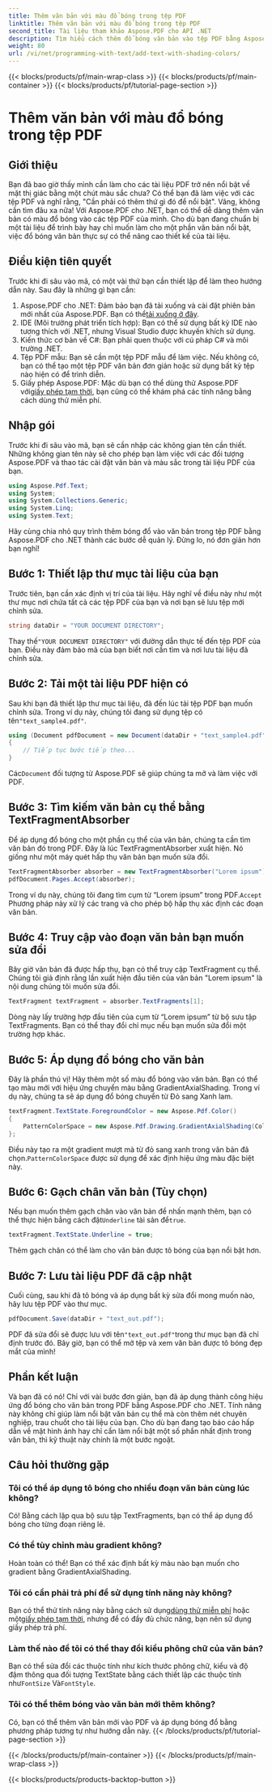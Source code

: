 ```yaml
---
title: Thêm văn bản với màu đổ bóng trong tệp PDF
linktitle: Thêm văn bản với màu đổ bóng trong tệp PDF
second_title: Tài liệu tham khảo Aspose.PDF cho API .NET
description: Tìm hiểu cách thêm đổ bóng văn bản vào tệp PDF bằng Aspose.PDF cho .NET với hướng dẫn từng bước này. Tùy chỉnh tài liệu của bạn bằng các gradient màu.
weight: 80
url: /vi/net/programming-with-text/add-text-with-shading-colors/
---
```


{{< blocks/products/pf/main-wrap-class >}}
{{< blocks/products/pf/main-container >}}
{{< blocks/products/pf/tutorial-page-section >}}

# Thêm văn bản với màu đổ bóng trong tệp PDF

## Giới thiệu

Bạn đã bao giờ thấy mình cần làm cho các tài liệu PDF trở nên nổi bật về mặt thị giác bằng một chút màu sắc chưa? Có thể bạn đã làm việc với các tệp PDF và nghĩ rằng, "Cần phải có thêm thứ gì đó để nổi bật". Vâng, không cần tìm đâu xa nữa! Với Aspose.PDF cho .NET, bạn có thể dễ dàng thêm văn bản có màu đổ bóng vào các tệp PDF của mình. Cho dù bạn đang chuẩn bị một tài liệu để trình bày hay chỉ muốn làm cho một phần văn bản nổi bật, việc đổ bóng văn bản thực sự có thể nâng cao thiết kế của tài liệu.

## Điều kiện tiên quyết

Trước khi đi sâu vào mã, có một vài thứ bạn cần thiết lập để làm theo hướng dẫn này. Sau đây là những gì bạn cần:

1.  Aspose.PDF cho .NET: Đảm bảo bạn đã tải xuống và cài đặt phiên bản mới nhất của Aspose.PDF. Bạn có thể[tải xuống ở đây](https://releases.aspose.com/pdf/net/).
2. IDE (Môi trường phát triển tích hợp): Bạn có thể sử dụng bất kỳ IDE nào tương thích với .NET, nhưng Visual Studio được khuyến khích sử dụng.
3. Kiến thức cơ bản về C#: Bạn phải quen thuộc với cú pháp C# và môi trường .NET.
4. Tệp PDF mẫu: Bạn sẽ cần một tệp PDF mẫu để làm việc. Nếu không có, bạn có thể tạo một tệp PDF văn bản đơn giản hoặc sử dụng bất kỳ tệp nào hiện có để trình diễn.
5.  Giấy phép Aspose.PDF: Mặc dù bạn có thể dùng thử Aspose.PDF với[giấy phép tạm thời](https://purchase.aspose.com/temporary-license/), bạn cũng có thể khám phá các tính năng bằng cách dùng thử miễn phí.

## Nhập gói

Trước khi đi sâu vào mã, bạn sẽ cần nhập các không gian tên cần thiết. Những không gian tên này sẽ cho phép bạn làm việc với các đối tượng Aspose.PDF và thao tác cài đặt văn bản và màu sắc trong tài liệu PDF của bạn.

```csharp
using Aspose.Pdf.Text;
using System;
using System.Collections.Generic;
using System.Linq;
using System.Text;
```

Hãy cùng chia nhỏ quy trình thêm bóng đổ vào văn bản trong tệp PDF bằng Aspose.PDF cho .NET thành các bước dễ quản lý. Đừng lo, nó đơn giản hơn bạn nghĩ!

## Bước 1: Thiết lập thư mục tài liệu của bạn

Trước tiên, bạn cần xác định vị trí của tài liệu. Hãy nghĩ về điều này như một thư mục nơi chứa tất cả các tệp PDF của bạn và nơi bạn sẽ lưu tệp mới chỉnh sửa.

```csharp
string dataDir = "YOUR DOCUMENT DIRECTORY";
```

 Thay thế`"YOUR DOCUMENT DIRECTORY"` với đường dẫn thực tế đến tệp PDF của bạn. Điều này đảm bảo mã của bạn biết nơi cần tìm và nơi lưu tài liệu đã chỉnh sửa.

## Bước 2: Tải một tài liệu PDF hiện có

Sau khi bạn đã thiết lập thư mục tài liệu, đã đến lúc tải tệp PDF bạn muốn chỉnh sửa. Trong ví dụ này, chúng tôi đang sử dụng tệp có tên`"text_sample4.pdf"`.

```csharp
using (Document pdfDocument = new Document(dataDir + "text_sample4.pdf"))
{
    // Tiếp tục bước tiếp theo...
}
```

 Các`Document` đối tượng từ Aspose.PDF sẽ giúp chúng ta mở và làm việc với PDF.

## Bước 3: Tìm kiếm văn bản cụ thể bằng TextFragmentAbsorber

Để áp dụng đổ bóng cho một phần cụ thể của văn bản, chúng ta cần tìm văn bản đó trong PDF. Đây là lúc TextFragmentAbsorber xuất hiện. Nó giống như một máy quét hấp thụ văn bản bạn muốn sửa đổi.

```csharp
TextFragmentAbsorber absorber = new TextFragmentAbsorber("Lorem ipsum");
pdfDocument.Pages.Accept(absorber);
```

 Trong ví dụ này, chúng tôi đang tìm cụm từ “Lorem ipsum” trong PDF.`Accept` Phương pháp này xử lý các trang và cho phép bộ hấp thụ xác định các đoạn văn bản.

## Bước 4: Truy cập vào đoạn văn bản bạn muốn sửa đổi

Bây giờ văn bản đã được hấp thụ, bạn có thể truy cập TextFragment cụ thể. Chúng tôi giả định rằng lần xuất hiện đầu tiên của văn bản "Lorem ipsum" là nội dung chúng tôi muốn sửa đổi.

```csharp
TextFragment textFragment = absorber.TextFragments[1];
```

Dòng này lấy trường hợp đầu tiên của cụm từ “Lorem ipsum” từ bộ sưu tập TextFragments. Bạn có thể thay đổi chỉ mục nếu bạn muốn sửa đổi một trường hợp khác.

## Bước 5: Áp dụng đổ bóng cho văn bản

Đây là phần thú vị! Hãy thêm một số màu đổ bóng vào văn bản. Bạn có thể tạo màu mới với hiệu ứng chuyển màu bằng GradientAxialShading. Trong ví dụ này, chúng ta sẽ áp dụng đổ bóng chuyển từ Đỏ sang Xanh lam.

```csharp
textFragment.TextState.ForegroundColor = new Aspose.Pdf.Color()
{
    PatternColorSpace = new Aspose.Pdf.Drawing.GradientAxialShading(Color.Red, Color.Blue)
};
```

 Điều này tạo ra một gradient mượt mà từ đỏ sang xanh trong văn bản đã chọn.`PatternColorSpace` được sử dụng để xác định hiệu ứng màu đặc biệt này.

## Bước 6: Gạch chân văn bản (Tùy chọn)

 Nếu bạn muốn thêm gạch chân vào văn bản để nhấn mạnh thêm, bạn có thể thực hiện bằng cách đặt`Underline` tài sản để`true`.

```csharp
textFragment.TextState.Underline = true;
```

Thêm gạch chân có thể làm cho văn bản được tô bóng của bạn nổi bật hơn.

## Bước 7: Lưu tài liệu PDF đã cập nhật

Cuối cùng, sau khi đã tô bóng và áp dụng bất kỳ sửa đổi mong muốn nào, hãy lưu tệp PDF vào thư mục.

```csharp
pdfDocument.Save(dataDir + "text_out.pdf");
```

 PDF đã sửa đổi sẽ được lưu với tên`"text_out.pdf"`trong thư mục bạn đã chỉ định trước đó. Bây giờ, bạn có thể mở tệp và xem văn bản được tô bóng đẹp mắt của mình!

## Phần kết luận

Và bạn đã có nó! Chỉ với vài bước đơn giản, bạn đã áp dụng thành công hiệu ứng đổ bóng cho văn bản trong PDF bằng Aspose.PDF cho .NET. Tính năng này không chỉ giúp làm nổi bật văn bản cụ thể mà còn thêm nét chuyên nghiệp, trau chuốt cho tài liệu của bạn. Cho dù bạn đang tạo báo cáo hấp dẫn về mặt hình ảnh hay chỉ cần làm nổi bật một số phần nhất định trong văn bản, thì kỹ thuật này chính là một bước ngoặt.


## Câu hỏi thường gặp

### Tôi có thể áp dụng tô bóng cho nhiều đoạn văn bản cùng lúc không?
Có! Bằng cách lặp qua bộ sưu tập TextFragments, bạn có thể áp dụng đổ bóng cho từng đoạn riêng lẻ.

### Có thể tùy chỉnh màu gradient không?
Hoàn toàn có thể! Bạn có thể xác định bất kỳ màu nào bạn muốn cho gradient bằng GradientAxialShading.

### Tôi có cần phải trả phí để sử dụng tính năng này không?
 Bạn có thể thử tính năng này bằng cách sử dụng[dùng thử miễn phí](https://releases.aspose.com/) hoặc một[giấy phép tạm thời](https://purchase.aspose.com/temporary-license/), nhưng để có đầy đủ chức năng, bạn nên sử dụng giấy phép trả phí.

### Làm thế nào để tôi có thể thay đổi kiểu phông chữ của văn bản?
 Bạn có thể sửa đổi các thuộc tính như kích thước phông chữ, kiểu và độ đậm thông qua đối tượng TextState bằng cách thiết lập các thuộc tính như`FontSize` Và`FontStyle`.

### Tôi có thể thêm bóng vào văn bản mới thêm không?
Có, bạn có thể thêm văn bản mới vào PDF và áp dụng bóng đổ bằng phương pháp tương tự như hướng dẫn này.
{{< /blocks/products/pf/tutorial-page-section >}}

{{< /blocks/products/pf/main-container >}}
{{< /blocks/products/pf/main-wrap-class >}}

{{< blocks/products/products-backtop-button >}}
